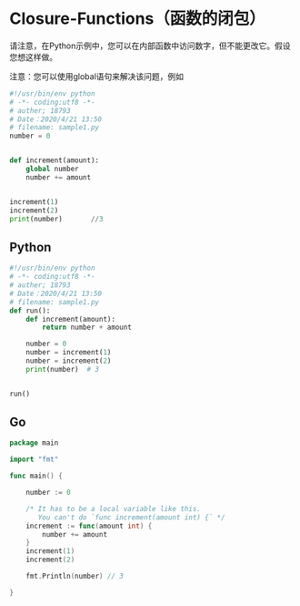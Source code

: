 #  Closure-Functions（函数的闭包）

请注意，在Python示例中，您可以在内部函数中访问数字，但不能更改它。假设您想这样做。

注意：您可以使用global语句来解决该问题，例如

```python
#!/usr/bin/env python
# -*- coding:utf8 -*-
# auther; 18793
# Date：2020/4/21 13:50
# filename: sample1.py
number = 0


def increment(amount):
    global number
    number += amount


increment(1)
increment(2)
print(number)       //3
```



## Python

```python
#!/usr/bin/env python
# -*- coding:utf8 -*-
# auther; 18793
# Date：2020/4/21 13:50
# filename: sample1.py
def run():
    def increment(amount):
        return number + amount

    number = 0
    number = increment(1)
    number = increment(2)
    print(number)  # 3


run()

```

## Go

```go
package main

import "fmt"

func main() {

	number := 0

	/* It has to be a local variable like this.
	   You can't do `func increment(amount int) {` */
	increment := func(amount int) {
		number += amount
	}
	increment(1)
	increment(2)

	fmt.Println(number) // 3

}
```



